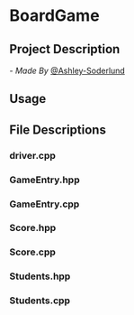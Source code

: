 # BoardGame

## Project Description

*- Made By* [@Ashley-Soderlund](https://github.com/Ashley-Soderlund)

## Usage

## File Descriptions

### driver.cpp


### GameEntry.hpp


### GameEntry.cpp


### Score.hpp


### Score.cpp


### Students.hpp


### Students.cpp
